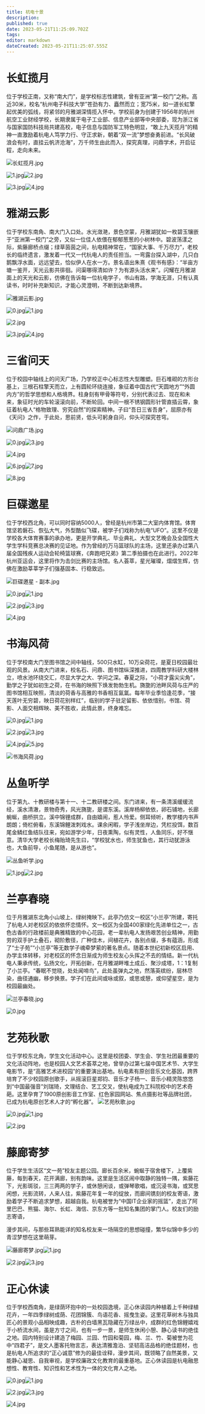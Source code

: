 ```yaml
---
title: 杭电十景
description: 
published: true
date: 2023-05-21T11:25:09.702Z
tags: 
editor: markdown
dateCreated: 2023-05-21T11:25:07.555Z
---
```


# 长虹揽月

位于学校正南，又称“南大门”，是学校标志性建筑，曾有亚洲“第一校门”之称。高近30米，校名“杭州电子科技大学”苍劲有力、矗然而立；宽75米，如一道长虹擎起优美的弧线，将紧邻的月雅湖深情揽入怀中。学校前身为创建于1956年的杭州航空工业财经学校，长期隶属于电子工业部、信息产业部等中央部委，现为浙江省与国家国防科技局共建高校，电子信息与国防军工特色明显，“敢上九天揽月”的精神一直激励着杭电人笃学力行、守正求新，朝着“双一流”梦想奋勇前进。“长风破浪会有时，直挂云帆济沧海”，万千师生由此而入，探究真理，问鼎学术，开启征程，走向未来。

![长虹揽月.jpg](https://cdn.nlark.com/yuque/0/2021/jpeg/2760219/1623746785159-e4960157-a924-4ec9-99e8-181b31dff436.jpeg#clientId=u4a767d6d-bfff-4&from=ui&id=rr8SO&originHeight=2953&originWidth=5287&originalType=binary&ratio=2&size=3676705&status=done&style=none&taskId=ud9eba1c4-93dd-4985-96a7-9045dceeac7)

![1.jpg](https://cdn.nlark.com/yuque/0/2021/jpeg/2760219/1625364211773-5642b4cb-7f46-466c-b9c3-0e972e3ea821.jpeg#clientId=ue9d0b5a7-a988-4&from=ui&id=u5823d6a5&originHeight=1334&originWidth=2000&originalType=binary&ratio=1&size=576932&status=done&style=none&taskId=u70b1cc90-0b4a-4150-954b-2192c84daf5)![2.jpg](https://cdn.nlark.com/yuque/0/2021/jpeg/2760219/1625364212518-5964d6f9-a7b1-4c93-9151-43db9b3b5000.jpeg#clientId=ue9d0b5a7-a988-4&from=ui&id=ud9698f5d&originHeight=1333&originWidth=2000&originalType=binary&ratio=1&size=1905137&status=done&style=none&taskId=u1a484d47-0e47-41f6-9e51-fccb8fba352)

![3.jpg](https://cdn.nlark.com/yuque/0/2021/jpeg/2760219/1625364211832-855ea268-db3b-41f4-a018-2621417d6bcb.jpeg#clientId=ue9d0b5a7-a988-4&from=ui&id=oHjRg&originHeight=1333&originWidth=2000&originalType=binary&ratio=1&size=660296&status=done&style=none&taskId=ua7b4caa7-66da-4411-9c08-93d068945fc)![4.jpg](https://cdn.nlark.com/yuque/0/2021/jpeg/2760219/1625364211985-0bd93c9a-383b-4ada-bb54-8f5e3d37a5da.jpeg#clientId=ue9d0b5a7-a988-4&from=ui&id=ua5907f32&originHeight=1335&originWidth=2000&originalType=binary&ratio=1&size=924540&status=done&style=none&taskId=u4d0b4a66-6129-4b62-bb23-421d7634b51)

# 雅湖云影

位于学校东南角、南大门入口处。水光潋滟，景色空蒙，月雅湖犹如一枚碧玉镶嵌于“亚洲第一校门”之旁，又似一位佳人依偎在郁郁葱葱的小树林中。碧波荡漾之际，紫藤廊桥点缀；绿草茵茵之间，杭电精神常在，“国家大事、千万尽力”，老校长的临终遗言，激发着一代又一代杭电人的责任担当。一弯露台探入湖中，几只白鹅飘浮水面，远远望去，恰似伊人在水一方。景名语出朱熹《观书有感》：“半亩方塘一鉴开，天光云影共徘徊。问渠哪得清如许？为有源头活水来”。闪耀在月雅湖面上的天光和云影，仿佛在告诉每一位杭电学子，书山有路，学海无涯，只有认真读书，时时补充新知识，才能心灵澄明，不断到达新境界。

![雅湖云影.jpg](https://cdn.nlark.com/yuque/0/2021/jpeg/2760219/1623746781720-3ca42400-ab6b-41df-8f91-7e6c82e56176.jpeg#clientId=u4a767d6d-bfff-4&from=ui&id=Pd9fJ&originHeight=472&originWidth=789&originalType=binary&ratio=2&size=131214&status=done&style=none&taskId=ub56dd91e-6ac9-4f72-9a7f-ac72f4a0453)

![0.jpg](https://cdn.nlark.com/yuque/0/2021/jpeg/2760219/1625364289818-b3da1cc0-39e1-4529-b242-e72c9378a1f9.jpeg#clientId=ue9d0b5a7-a988-4&from=ui&id=ub0f02117&originHeight=1333&originWidth=2000&originalType=binary&ratio=1&size=979857&status=done&style=none&taskId=u883959f5-5bff-4385-8876-2ae2b795d4b)![1.jpg](https://cdn.nlark.com/yuque/0/2021/jpeg/2760219/1625364290592-32c8d455-5563-48f7-aa84-153b95744399.jpeg#clientId=ue9d0b5a7-a988-4&from=ui&id=u9c805859&originHeight=1333&originWidth=2000&originalType=binary&ratio=1&size=1900312&status=done&style=none&taskId=udb2a5512-3611-4680-8133-857ae8bf57c)

![2.jpg](https://cdn.nlark.com/yuque/0/2021/jpeg/2760219/1625364291104-8fd02ff9-d1db-4faf-87bb-e914e7ff5362.jpeg#clientId=ue9d0b5a7-a988-4&from=ui&id=u4ae543d4&originHeight=1333&originWidth=2000&originalType=binary&ratio=1&size=2709243&status=done&style=none&taskId=u7132090a-0386-4e37-bb61-37953729911)

![3.jpg](https://cdn.nlark.com/yuque/0/2021/jpeg/2760219/1625364290892-710648b8-f28b-44b7-9cb0-00124ea4da6c.jpeg#clientId=ue9d0b5a7-a988-4&from=ui&id=u53eb532d&originHeight=1331&originWidth=2000&originalType=binary&ratio=1&size=2274136&status=done&style=none&taskId=ub149163e-8a95-4041-aba7-3af26432d99)![4.jpg](https://cdn.nlark.com/yuque/0/2021/jpeg/2760219/1625364290815-e2cfa0a5-26da-4dbf-8325-2f347fdce3f0.jpeg#clientId=ue9d0b5a7-a988-4&from=ui&id=u690efdc1&originHeight=1333&originWidth=2000&originalType=binary&ratio=1&size=2142834&status=done&style=none&taskId=ufa13c2b2-7ef7-46b0-a11c-bbfd720dafb)

# 三省问天

位于校园中轴线上的问天广场，乃学校正中心标志性大型雕塑。巨石堆砌的方形台基上，三根石柱擎天而立，上有圆轮环绕连接，象征着中国古代“天圆地方”“外圆内方”的哲学思想和人格境界。柱身刻有甲骨等符号，分别代表过去、现在和未来，象征时光的车轮滚滚向前，不断轮回。中间一根不锈钢圆形针管直插云霄，象征着杭电人“格物致理、穷究自然”的探索精神。子曰“吾日三省吾身”，屈原亦有《天问》之作，于此处，思前贤，低头可躬身自问，仰头可探究苍穹。

![问鼎广场.jpg](https://cdn.nlark.com/yuque/0/2021/jpeg/2760219/1623746785130-1878dd6a-1270-44fd-bdd1-e4ea27ee2ae5.jpeg#clientId=u4a767d6d-bfff-4&from=ui&id=gaBvA&originHeight=2584&originWidth=3872&originalType=binary&ratio=2&size=5030569&status=done&style=none&taskId=uca513c9b-f018-40ab-b010-2f0c2f4e26f)

![0.jpg](https://cdn.nlark.com/yuque/0/2021/jpeg/2760219/1625364449108-6c7e5eb8-a55b-4319-8c1f-1b228a3ac217.jpeg#clientId=ue9d0b5a7-a988-4&from=ui&id=uaea82e86&originHeight=1010&originWidth=1516&originalType=binary&ratio=1&size=269374&status=done&style=none&taskId=u6bd70730-8cd1-47c4-820c-0395dc956f0)![3.jpg](https://cdn.nlark.com/yuque/0/2021/jpeg/2760219/1625364450832-2831c7fc-0d7e-4248-a2bf-170ef25c6ebd.jpeg#clientId=ue9d0b5a7-a988-4&from=ui&id=ub6f21fc4&originHeight=1333&originWidth=2000&originalType=binary&ratio=1&size=2150273&status=done&style=none&taskId=ua63b2262-f2a9-4914-a52b-6cc046add42)

![4.jpg](https://cdn.nlark.com/yuque/0/2021/jpeg/2760219/1625364451224-d583faac-d5cf-484b-9a97-9b4a1cfc28bc.jpeg#clientId=ue9d0b5a7-a988-4&from=ui&id=uf6c2ab14&originHeight=1333&originWidth=2000&originalType=binary&ratio=1&size=2857068&status=done&style=none&taskId=u02f941e7-bd87-4c57-820d-240dfb1b679)

![6.jpg](https://cdn.nlark.com/yuque/0/2021/jpeg/2760219/1625364451774-5f6f25f1-6ca4-42a8-ba6a-a25650447a65.jpeg#clientId=ue9d0b5a7-a988-4&from=ui&id=u7aa7aeda&originHeight=1044&originWidth=1566&originalType=binary&ratio=1&size=637905&status=done&style=none&taskId=u4a32f6db-a998-4d9a-b5f5-d622133dc78)![7.jpg](https://cdn.nlark.com/yuque/0/2021/jpeg/2760219/1625364453252-10f93c3c-23e0-40da-8a9c-384cbd6a2532.jpeg#clientId=ue9d0b5a7-a988-4&from=ui&id=uf5bf7ed9&originHeight=1333&originWidth=2000&originalType=binary&ratio=1&size=2629843&status=done&style=none&taskId=udecae7f3-a0f5-46a7-a616-238238ab18f)

![8.jpg](https://cdn.nlark.com/yuque/0/2021/jpeg/2760219/1625364452544-d4135aad-c441-473b-b47b-03f511c99ad3.jpeg#clientId=ue9d0b5a7-a988-4&from=ui&id=u15e83be3&originHeight=1333&originWidth=2000&originalType=binary&ratio=1&size=918171&status=done&style=none&taskId=u03b7a5a0-554a-4638-a369-970bb9e11e3)

# 巨碟邀星

位于学校西北角，可以同时容纳5000人，曾经是杭州市第二大室内体育馆。体育馆坚若磐石、恢弘大气，外型酷似飞碟，被学子们戏称为杭电“UFO”。这里不仅是学校各大体育赛事的承办地，更是开学典礼、毕业典礼、大型文艺晚会及全国性大学生学科竞赛总决赛的见证地。作为曾经的万马篮球队的主场，这里还承办过第八届全国残疾人运动会轮椅篮球赛，《奔跑吧兄弟》第二季拍摄也在此进行。2022年杭州亚运会，这里将作为击剑比赛的主场馆。名人荟萃，星光璀璨，熠熠生辉，仿佛在激励莘莘学子们强基固本、行稳致远。

![巨碟邀星 - 副本.jpg](https://cdn.nlark.com/yuque/0/2021/jpeg/2760219/1623747934256-32be2ae9-af19-485e-9603-b0570deecbc9.jpeg#clientId=u4a767d6d-bfff-4&from=ui&id=u49ec9a2c&originHeight=1600&originWidth=2400&originalType=binary&ratio=2&size=1089879&status=done&style=none&taskId=u77a8e134-3714-47ba-9267-ae43254f667)

![0.jpg](https://cdn.nlark.com/yuque/0/2021/jpeg/2760219/1625364531881-3344c5b6-37de-4d69-ba52-72059aef5d54.jpeg#clientId=ue9d0b5a7-a988-4&from=ui&id=u612188e1&originHeight=1080&originWidth=1620&originalType=binary&ratio=1&size=246289&status=done&style=none&taskId=u5527d12d-3ef4-417b-85f9-2a2df7424e4)![1.jpg](https://cdn.nlark.com/yuque/0/2021/jpeg/2760219/1625364533047-2f9945ba-e0fa-4d17-a96d-2c269421eed3.jpeg#clientId=ue9d0b5a7-a988-4&from=ui&id=u25af9645&originHeight=1333&originWidth=2000&originalType=binary&ratio=1&size=1887646&status=done&style=none&taskId=u46530eb3-1c6e-4a32-a8cb-bc61e50c36d)

![2.jpg](https://cdn.nlark.com/yuque/0/2021/jpeg/2760219/1625364532931-54045856-c030-48f4-8c35-9a410a43e885.jpeg#clientId=ue9d0b5a7-a988-4&from=ui&id=u80662ffa&originHeight=1333&originWidth=2000&originalType=binary&ratio=1&size=1664408&status=done&style=none&taskId=ueb2ddd11-ae1a-462e-a70a-dc8ac101eab)![3.jpg](https://cdn.nlark.com/yuque/0/2021/jpeg/2760219/1625364532356-cac84f9e-e60c-4db4-8ee5-c43c474c9d87.jpeg#clientId=ue9d0b5a7-a988-4&from=ui&id=u35aa6dc0&originHeight=1333&originWidth=2000&originalType=binary&ratio=1&size=776409&status=done&style=none&taskId=u6e2d8fef-c29d-4f2a-bf69-297ff9afebb)

![4.jpg](https://cdn.nlark.com/yuque/0/2021/jpeg/2760219/1625364533167-8ec01a84-be2d-497a-8e1b-efd28f650089.jpeg#clientId=ue9d0b5a7-a988-4&from=ui&id=u439aebef&originHeight=1333&originWidth=2000&originalType=binary&ratio=1&size=2058584&status=done&style=none&taskId=u582d556b-ba2e-40dc-9a28-e700d17073b)

# 书海风荷

位于学校南大门至图书馆之间中轴线，500只水缸，10万朵荷花，是夏日校园最壮观的风景。从南大门进来，校名石、问鼎、图书馆纵深推进，四周教学科研大楼林立，喷水池环绕交汇，尽显大学之大、学问之深。春夏之际，“小荷才露尖尖角”，勤学之子犹如初生之荷，在书海的映照下焕发勃勃生机。旖旎的池畔风荷与庄严的图书馆相互映照，清淡的荷香与高雅的书香相互氤氲。每年毕业季恰逢花季，“接天莲叶无穷碧，映日荷花别样红”，临别的学子驻足留影、依依惜别，书馆、荷影、人面交相辉映、美不胜收，此情此景，终身难忘。

![0.jpg](https://cdn.nlark.com/yuque/0/2021/jpeg/2760219/1625364613135-e27c4cd9-f99b-4d91-804b-15c1e6a8fbbb.jpeg#clientId=ue9d0b5a7-a988-4&from=ui&id=u3fd8edb3&originHeight=1333&originWidth=2000&originalType=binary&ratio=1&size=710740&status=done&style=none&taskId=ub2ff67c7-3f82-49b1-b5c1-b947f129ecc)![1.jpg](https://cdn.nlark.com/yuque/0/2021/jpeg/2760219/1625364613240-ac7666d8-c89f-4ee2-ab87-36ffb77d0aa3.jpeg#clientId=ue9d0b5a7-a988-4&from=ui&id=uff764ac9&originHeight=1334&originWidth=2000&originalType=binary&ratio=1&size=764379&status=done&style=none&taskId=uc41fcbaf-64e0-4c4b-837d-66d31e24b17)

![2.jpg](https://cdn.nlark.com/yuque/0/2021/jpeg/2760219/1625364614120-3276808c-8b52-4e25-be1e-ea50f9e2ff89.jpeg#clientId=ue9d0b5a7-a988-4&from=ui&id=u6542faf0&originHeight=1333&originWidth=2000&originalType=binary&ratio=1&size=2144113&status=done&style=none&taskId=u69a60e10-8467-4e7a-aa59-c7f780b44d9)![3.jpg](https://cdn.nlark.com/yuque/0/2021/jpeg/2760219/1625364615103-78bdeb9a-e874-4810-a02a-28ba410ef3ff.jpeg#clientId=ue9d0b5a7-a988-4&from=ui&id=uc22042c6&originHeight=1333&originWidth=2000&originalType=binary&ratio=1&size=3656543&status=done&style=none&taskId=u47671b7f-501d-4269-90c2-ba7a7b73ac5)

![4.jpg](https://cdn.nlark.com/yuque/0/2021/jpeg/2760219/1625364615098-0d5bf519-925f-45a6-9c73-9afe38177c32.jpeg#clientId=ue9d0b5a7-a988-4&from=ui&id=u9fa458eb&originHeight=1333&originWidth=2000&originalType=binary&ratio=1&size=3615367&status=done&style=none&taskId=uccbbf7a0-f24a-486f-b9f6-5a0f92fc9cc)![5.jpg](https://cdn.nlark.com/yuque/0/2021/jpeg/2760219/1625364615333-e2fe092f-692c-492a-ba09-d819a9d0a4a5.jpeg#clientId=ue9d0b5a7-a988-4&from=ui&id=ud9071ea4&originHeight=1200&originWidth=1800&originalType=binary&ratio=1&size=2259969&status=done&style=none&taskId=u48e47fe4-aeda-4f1f-98c6-9164dc9980f)

![书海风荷.jpg](https://cdn.nlark.com/yuque/0/2021/jpeg/2760219/1623746780631-b713c2a6-8f83-48ce-abc4-3ae3e16e0456.jpeg#clientId=u4a767d6d-bfff-4&from=ui&id=Qv2Y2&originHeight=640&originWidth=961&originalType=binary&ratio=2&size=121117&status=done&style=none&taskId=u63d3078b-2867-4ead-8773-02809e70a5a)

# 丛鱼听学

位于第九、十教研楼与第十一、十二教研楼之间。东门进来，有一条清溪缓缓流经，溪水清澈，景物奇秀，风光旖旎，是谓东溪。溪岸杨柳依依，卵石铺地，长廊蜿蜒，曲桥拱立。溪中锦锂成群，自由嬉闹，惹人怜爱。侧耳倾听，教学楼内书声朗朗；倚栏俯看，东溪锦鲤泼刺戏水。课余闲暇，学子浅坐岸边，凭栏投饵，数百尾金鳞红鱼结队往来，宛如游学少年，日夜熏陶，似有灵性，人鱼同乐，好不惬意。清华大学老校长梅贻琦先生曰，“学校犹水也，师生犹鱼也，其行动犹游泳也，大鱼前导，小鱼尾随，是从游也”。

![丛鱼听学.jpg](https://cdn.nlark.com/yuque/0/2021/jpeg/2760219/1623746781335-be288b7c-24d7-44c0-8e3b-29d78bd13b19.jpeg#clientId=u4a767d6d-bfff-4&from=ui&id=DMbOb&originHeight=1187&originWidth=1800&originalType=binary&ratio=2&size=1006442&status=done&style=none&taskId=uf0d25df0-e7e1-4e84-b3fe-3342e4fe7ef)

![1.jpg](https://cdn.nlark.com/yuque/0/2021/jpeg/2760219/1625364691850-559f2a9c-9ab2-455f-a68d-5091e321bdf8.jpeg#clientId=ue9d0b5a7-a988-4&from=ui&id=u2282d3b3&originHeight=1333&originWidth=2000&originalType=binary&ratio=1&size=770442&status=done&style=none&taskId=ucafc82ec-02a9-478e-bcd7-f33e68c9b4f)![2.jpg](https://cdn.nlark.com/yuque/0/2021/jpeg/2760219/1625364691549-6bfd3637-1c52-48fb-86a7-6b5c96881419.jpeg#clientId=ue9d0b5a7-a988-4&from=ui&id=uc8d9c897&originHeight=534&originWidth=800&originalType=binary&ratio=1&size=252595&status=done&style=none&taskId=u3202ea2a-0603-4a40-8449-78663cda0ad)

# 兰亭春晓

位于月雅湖东北角小山坡上、绿树掩映下。此亭乃仿文一校区“小兰亭”所建，寄托了杭电人对老校区的依依怀恋情怀。文一校区为全国400家绿化先进单位之一，古色古香的行政楼前是典雅精致的中心花园，老一辈杭电人发扬艰苦创业精神，用勤劳的双手护土叠石，砌阶敷径，广种佳木，间植花卉，各别点缀，多有蕴涵，形成了“士子苑”“小兰亭”等无数学子魂牵梦萦的著名景点。随着本世纪初新校区启用、办学主体转移，对老校区的怀念日渐成为师生校友心头挥之不去的情结。新一代杭电人秉承传统，弘扬文化，开拓创新，在月雅湖畔堆土成丘、聚沙成塔，1：1复制了小兰亭。“春眠不觉晓，处处闻啼鸟”，此处虽弹丸之地，然落英缤纷，层林尽染，曲径通幽，移步换景。学子们在此间或咏或叙，或思或憩，或仰望星空，是为校园最幽处。

![兰亭春晓.jpg](https://cdn.nlark.com/yuque/0/2021/jpeg/2760219/1623746782676-990572a3-3fec-480d-94ef-c6527f60109a.jpeg#clientId=u4a767d6d-bfff-4&from=ui&id=Bp3fJ&originHeight=1848&originWidth=2784&originalType=binary&ratio=2&size=2985862&status=done&style=none&taskId=ub81b137c-db89-449b-9ee0-ccbc34cbb87)

![0.jpg](https://cdn.nlark.com/yuque/0/2021/jpeg/2760219/1625364730085-bb407733-bcc8-4645-9e6e-09f6969ed1bc.jpeg#clientId=ue9d0b5a7-a988-4&from=ui&id=ucc9b475d&originHeight=1333&originWidth=2000&originalType=binary&ratio=1&size=1289972&status=done&style=none&taskId=ua0b5ae24-0660-4372-946e-46528ef9c3f)

# 艺苑秋歌

位于学校东北角，学生文化活动中心。这里是校团委、学生会、学生社团最重要的文化活动阵地，也是校园人文艺术荟萃之地，曾举办过第七届中国艺术节、大学生电影节，是“高雅艺术进校园”的重要演出基地。杭电素有原创音乐文化基因，跨界培育了不少校园原创歌手，从摇滚巨星郑钧、音乐才子杨一、音乐小精灵陈悠悠到“中国最强音”刘瑞琦，文理结合、艺工交叉，使杭电成为工科院校中的艺术奇葩。这里孕育了1900原创影音工作室、红色家园网站、焦点摄影社等品牌社团，已成为杭电原创艺术人才的“孵化器”。
![艺苑秋歌.jpg](https://cdn.nlark.com/yuque/0/2021/jpeg/2760219/1623746786885-cd422938-23f7-49a5-86b0-6b082820d6d2.jpeg#clientId=u4a767d6d-bfff-4&from=ui&id=wrejr&originHeight=2428&originWidth=3786&originalType=binary&ratio=2&size=7080498&status=done&style=none&taskId=ue9f1eea3-7b9f-4414-974c-808ce249664)

![0.jpg](https://cdn.nlark.com/yuque/0/2021/jpeg/2760219/1625364774990-e3499bb8-fa9d-4a3b-9bac-1ce91ed736d9.jpeg#clientId=ue9d0b5a7-a988-4&from=ui&id=ua8f2241d&originHeight=1334&originWidth=2000&originalType=binary&ratio=1&size=525099&status=done&style=none&taskId=u53c3d6f7-ae2b-4aa5-8729-8f143e4b2cf)![1.jpg](https://cdn.nlark.com/yuque/0/2021/jpeg/2760219/1625364775878-ae348df4-737f-4e33-82cf-9bd1ae4cf617.jpeg#clientId=ue9d0b5a7-a988-4&from=ui&id=u63f86e57&originHeight=1333&originWidth=2000&originalType=binary&ratio=1&size=2262171&status=done&style=none&taskId=u3ea70afd-3924-4d12-9e30-20556416817)

![2.jpg](https://cdn.nlark.com/yuque/0/2021/jpeg/2760219/1625364776115-b81eb8f3-bd04-4af8-819f-743a3278a4a7.jpeg#clientId=ue9d0b5a7-a988-4&from=ui&id=uec804a65&originHeight=1333&originWidth=2000&originalType=binary&ratio=1&size=2632512&status=done&style=none&taskId=u916a47e7-a262-4aa5-a6c0-e26a47b919a)

# 藤廊寄梦

位于学生生活区“文一苑”校友主题公园。廊长百余米，蜿蜒于宿舍楼下，上覆紫藤，每到春天，花开满廊，别有韵味。这里是生活区闹中取静的独特一隅，紫藤花下，光影斑驳，三三两两的学子，或休憩闲谈，或弹琴歌唱，或沉浸书海，或冥思闲想，光影流转，人来人往，紫藤花年复一年的绽放，而廊间镌刻的校友寄语，激励着学子不断追求梦想，超越自我。杭电被誉为“中国IT企业家的摇篮”，走出了阿里巴巴、熊猫、海尔、长虹、海信、京东方等一批知名集团的掌门人。校友们的励志寄语，

漫步其间，与那些耳熟能详的知名校友来一场隔空的思想碰撞，繁华似锦中多少的青涩梦想在这里萌芽。

![藤廊寄梦.jpg](https://cdn.nlark.com/yuque/0/2021/jpeg/2760219/1623746780975-e7bf7bba-f5ca-407f-a957-4057ae8c0b90.jpeg#clientId=u4a767d6d-bfff-4&from=ui&id=APwfz&originHeight=1502&originWidth=2102&originalType=binary&ratio=2&size=516489&status=done&style=none&taskId=u28f846fc-6614-4883-b585-8edd7d784df)![1.jpg](https://cdn.nlark.com/yuque/0/2021/jpeg/2760219/1625364822686-01ec1b3e-48ef-47fc-aec7-dfe094516f9d.jpeg#clientId=ue9d0b5a7-a988-4&from=ui&id=ub1db83cb&originHeight=1333&originWidth=2000&originalType=binary&ratio=1&size=1989512&status=done&style=none&taskId=ue2c210ae-aa05-42a1-8043-80ccaa078a1)

![2.jpg](https://cdn.nlark.com/yuque/0/2021/jpeg/2760219/1625364822003-96eaf2f5-eff0-4f31-8e00-ee5cf7d03bf2.jpeg#clientId=ue9d0b5a7-a988-4&from=ui&id=u60ea7160&originHeight=1068&originWidth=1602&originalType=binary&ratio=1&size=659022&status=done&style=none&taskId=u1602ca40-0700-43e5-961e-8b3511a71bf)![3.jpg](https://cdn.nlark.com/yuque/0/2021/jpeg/2760219/1625364823208-384cefae-551b-4b65-ae73-31ee696cec33.jpeg#clientId=ue9d0b5a7-a988-4&from=ui&id=u1ed239ac&originHeight=1333&originWidth=2000&originalType=binary&ratio=1&size=2971169&status=done&style=none&taskId=uc4fd0d46-6e60-41a0-932b-9f0ce461eaa)

# 正心休读

位于学校西南角，是绿荫环抱中的一处校园逸境，正心休读园内种植着上千种绿植花卉，一年四季绿树成荫、花团锦簇、鸟语花香、摇曳生姿。这里花草树木与独具匠心的景观小品相映成趣，古朴的白墙黑瓦隐藏在万绿丛中，成群的红色锦鲤嬉戏于小桥流水间，虽是方寸之间，也有一步一景，是师生休闲小憩、静心读书的绝佳之地。园内特别设计建造了梅园、兰园、竹园和菊园，梅、兰、竹、菊被誉为花中“四君子”，是文人墨客托物言志，表达清雅澹泊、坚韧高洁品格的绝佳题材，也是杭电人所追求的“正心诚意”修为的最佳诠释，漫步其间，既领略了自然美景，又能静心凝思、自我审视，是学校廉政文化教育的最重基地。正心休读园是杭电融思想性、教育性、知识性和艺术性为一体的文化育人之地。

![0.jpg](https://cdn.nlark.com/yuque/0/2021/jpeg/2760219/1625364871755-f9574403-c522-4a1a-be7d-8531de4a5438.jpeg#clientId=ue9d0b5a7-a988-4&from=ui&id=uca82cee3&originHeight=1200&originWidth=1800&originalType=binary&ratio=1&size=412868&status=done&style=none&taskId=ua3289192-12db-4626-b68c-6a112c33b10)![1.jpg](https://cdn.nlark.com/yuque/0/2021/jpeg/2760219/1625364871914-36fa5411-29ce-4da3-8e5d-64c09ec9212d.jpeg#clientId=ue9d0b5a7-a988-4&from=ui&id=u4d5cbf00&originHeight=1200&originWidth=1800&originalType=binary&ratio=1&size=604485&status=done&style=none&taskId=u89b1dea7-35b4-4a4b-9699-5cf86f39f24)

![2.jpg](https://cdn.nlark.com/yuque/0/2021/jpeg/2760219/1625364871902-8a70f11d-887b-40c0-b32d-46fe28cc505f.jpeg#clientId=ue9d0b5a7-a988-4&from=ui&id=ud7ed7687&originHeight=1200&originWidth=1800&originalType=binary&ratio=1&size=611426&status=done&style=none&taskId=u163c6805-cfe5-4b77-aa7d-fefe23cc603)![3.jpg](https://cdn.nlark.com/yuque/0/2021/jpeg/2760219/1625364873226-b9cc267e-75f7-48de-bd54-50ed78031d24.jpeg#clientId=ue9d0b5a7-a988-4&from=ui&id=uae0a0e3e&originHeight=1333&originWidth=2000&originalType=binary&ratio=1&size=3016291&status=done&style=none&taskId=u850ce3f3-d488-4e98-96e2-6c25456a196)

![4.jpg](https://cdn.nlark.com/yuque/0/2021/jpeg/2760219/1625364873302-ead48fbc-97ce-4be1-8cc3-fba650880c76.jpeg#clientId=ue9d0b5a7-a988-4&from=ui&id=u6d200000&originHeight=1333&originWidth=2000&originalType=binary&ratio=1&size=3150789&status=done&style=none&taskId=udc339ffb-30c2-4622-8f17-eea6ce6cd87)

